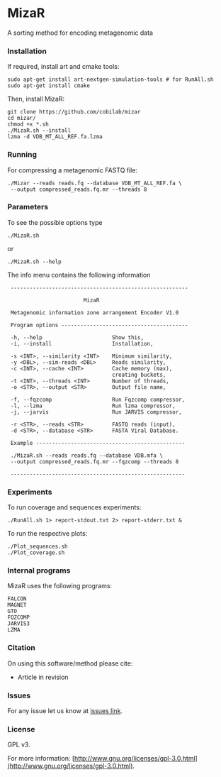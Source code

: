 # MizaR

A sorting method for encoding metagenomic data 

### Installation ###

If required, install art and cmake tools:
```
sudo apt-get install art-nextgen-simulation-tools # for RunAll.sh
sudo apt-get install cmake
```
Then, install MizaR:
```
git clone https://github.com/cobilab/mizar
cd mizar/
chmod +x *.sh
./MizaR.sh --install
lzma -d VDB_MT_ALL_REF.fa.lzma
```

### Running ###

For compressing a metagenomic FASTQ file:
```
./Mizar --reads reads.fq --database VDB_MT_ALL_REF.fa \        
 --output compressed_reads.fq.mr --threads 8
```

### Parameters ###

To see the possible options type
```
./MizaR.sh
```
or
```
./MizaR.sh --help
```

The info menu contains the following information
```
 -------------------------------------------------------- 
                                                          
                        MizaR                             
                                                          
 Metagenomic information zone arrangement Encoder V1.0    
                                                          
 Program options ---------------------------------------- 
                                                          
 -h, --help                      Show this,               
 -i, --install                   Installation,            
                                                          
 -s <INT>, --similarity <INT>    Minimum similarity,      
 -y <DBL>, --sim-reads <DBL>     Reads similarity,        
 -c <INT>, --cache <INT>         Cache memory (max),      
                                 creating buckets,        
 -t <INT>, --threads <INT>       Number of threads,       
 -o <STR>, --output <STR>        Output file name,        
                                                          
 -f, --fqzcomp                   Run Fqzcomp compressor,  
 -l, --lzma                      Run lzma compressor,     
 -j, --jarvis                    Run JARVIS compressor,   
                                                          
 -r <STR>, --reads <STR>         FASTQ reads (input),     
 -d <STR>, --database <STR>      FASTA Viral Database.    
                                                          
 Example -----------------------------------------------  
                                                          
 ./MizaR.sh --reads reads.fq --database VDB.mfa \        
 --output compressed_reads.fq.mr --fqzcomp --threads 8
 
 -------------------------------------------------------
```

### Experiments ###

To run coverage and sequences experiments:
```
./RunAll.sh 1> report-stdout.txt 2> report-stderr.txt &
```
To run the respective plots:
```
./Plot_sequences.sh
./Plot_coverage.sh
```

### Internal programs ###

MizaR uses the following programs:
```
FALCON
MAGNET
GTO
FQZCOMP
JARVIS3
LZMA
```

### Citation ###

On using this software/method please cite:

* Article in revision

### Issues ###

For any issue let us know at [issues link](https://github.com/cobilab/mizar/issues).

### License ###

GPL v3.

For more information:
[http://www.gnu.org/licenses/gpl-3.0.html](http://www.gnu.org/licenses/gpl-3.0.html).
